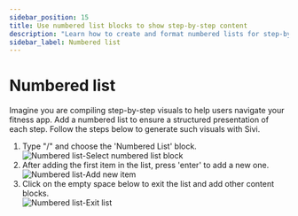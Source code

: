 ```yaml
---
sidebar_position: 15
title: Use numbered list blocks to show step-by-step content
description: "Learn how to create and format numbered lists for step-by-step instructions and sequential information."
sidebar_label: Numbered list
---
```


# Numbered list

Imagine you are compiling step-by-step visuals to help users navigate your fitness app. Add a numbered list to ensure a structured presentation of each step. Follow the steps below to generate such visuals with Sivi.

1. Type "/" and choose the 'Numbered List' block.  
   <img src="/img/working-with-content/numbered-list/1_numbered-list_select-numbered-list-block.png" alt="Numbered list-Select numbered list block" />
2. After adding the first item in the list, press 'enter' to add a new one.  
   <img src="/img/working-with-content/numbered-list/2_numbered-list_add-new-item.png" alt="Numbered list-Add new item" />
3. Click on the empty space below to exit the list and add other content blocks.  
   <img src="/img/working-with-content/numbered-list/3_numbered-list_exit-list.png" alt="Numbered list-Exit list" />
